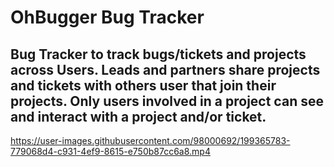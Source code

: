 <h1>OhBugger Bug Tracker</h1>
<h2>Bug Tracker to track bugs/tickets and projects across Users.  Leads and partners share projects and tickets with others user that join their projects.  Only users involved in a project can see and interact with a project and/or ticket.  </h2>

https://user-images.githubusercontent.com/98000692/199365783-779068d4-c931-4ef9-8615-e750b87cc6a8.mp4
